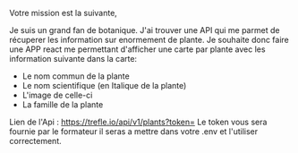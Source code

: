 Votre mission est la suivante,

Je suis un grand fan de botanique. J'ai trouver une API qui me parmet de récuperer les information sur enormement de plante.
Je souhaite donc faire une APP react me permettant d'afficher une carte par plante avec les information suivante dans la carte:

- Le nom commun de la plante
- Le nom scientifique (en Italique de la plante)
- L'image de celle-ci
- La famille de la plante

Lien de l'Api : https://trefle.io/api/v1/plants?token=
Le token vous sera fournie par le formateur il seras a mettre dans votre .env et l'utiliser correctement.
